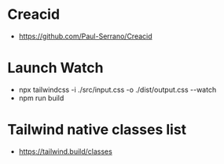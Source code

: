 # Creacid

- https://github.com/Paul-Serrano/Creacid

# Launch Watch

- npx tailwindcss -i ./src/input.css -o ./dist/output.css --watch
- npm run build

# Tailwind native classes list

- https://tailwind.build/classes
